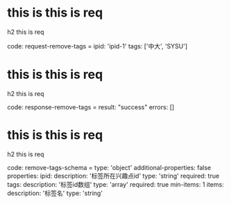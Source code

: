 # this is this is req

h2 this is req

code:
    request-remove-tags =
  ipid: 'ipid-1'
  tags: ['中大', 'SYSU']


# this is this is req

h2 this is req

code:
    response-remove-tags =
  result: "success"
  errors: []


# this is this is req

h2 this is req

code:
    remove-tags-schema =
  type: 'object'
  additional-properties: false
  properties:
    ipid:
      description: '标签所在兴趣点id'
      type: 'string'
      required: true
    tags:
      description: '标签id数组'
      type: 'array'
      required: true
      min-items: 1
      items:
        description: '标签名'
        type: 'string'


